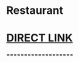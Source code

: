 Restaurant
==========

# <a href="https://restrent-project.netlify.app/"> DIRECT LINK </a>
===================

